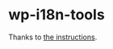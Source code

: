 # wp-i18n-tools
Thanks to [the instructions](https://gist.github.com/UVLabs/acd63b7ffe01d677f58c7bbb73a48ed3).
